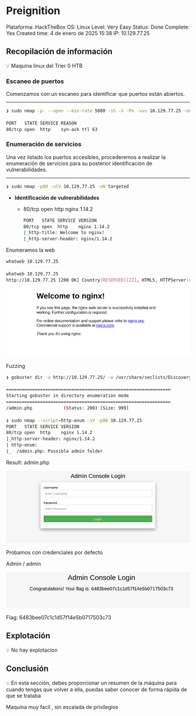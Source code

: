 # Preignition

Plataforma: HackTheBox
OS: Linux
Level: Very Easy
Status: Done
Complete: Yes
Created time: 4 de enero de 2025 15:38
IP: 10.129.77.25

## Recopilación de información

<aside>
💡 Maquina linux del Trier 0 HTB

</aside>

### **Escaneo de puertos**

Comenzamos con un escaneo para identificar que puertos están abiertos.

---

```bash
❯ sudo nmap -p- --open --min-rate 5000 -sS -n -Pn -vvv 10.129.77.25 -oG allports

PORT   STATE SERVICE REASON
80/tcp open  http    syn-ack ttl 63

```

### **Enumeración de servicios**

Una vez listado los puertos accesibles, procederemos a realizar la enumeración de servicios para su posterior identificación de vulnerabilidades.

---

```bash
❯ sudo nmap -p80 -sCV 10.129.77.25 -oN targeted
```

- **Identificación de vulnerabilidades**
    - 80/tcp open  http    nginx 1.14.2
        
        ```bash
        PORT   STATE SERVICE VERSION
        80/tcp open  http    nginx 1.14.2
        |_http-title: Welcome to nginx!
        |_http-server-header: nginx/1.14.2
        ```
        

Enumeramos la web

```bash
whatweb 10.129.77.25

whatweb 10.129.77.25
http://10.129.77.25 [200 OK] Country[RESERVED][ZZ], HTML5, HTTPServer[nginx/1.14.2], IP[10.129.77.25], Title[Welcome to nginx!], nginx[1.14.2]
```

![image.png](<imagenes/image 70.png>)

Fuzzing

```bash
❯ gobuster dir -u http://10.129.77.25/ -w /usr/share/seclists/Discovery/Web-Content/directory-list-2.3-small.txt -x php

===============================================================
Starting gobuster in directory enumeration mode
===============================================================
/admin.php            (Status: 200) [Size: 999]

❯ sudo nmap --script=http-enum -sV -p80 10.129.77.25
PORT   STATE SERVICE VERSION
80/tcp open  http    nginx 1.14.2
|_http-server-header: nginx/1.14.2
| http-enum: 
|_  /admin.php: Possible admin folder
```

Result: admin.php

![image.png](<imagenes/image 71.png>)

Probamos con credenciales por defecto 

Admin / admin

![image.png](<imagenes/image 72.png>)

Flag: 6483bee07c1c1d57f14e5b0717503c73

## Explotación

<aside>
💡 No hay explotacion

</aside>

### 

## Conclusión

<aside>
💡 En esta sección, debes proporcionar un resumen de la máquina para cuando tengas que volver a ella, puedas saber conocer de forma rápida de que se trataba

</aside>

Maquina muy facil , sin escalada de privilegios